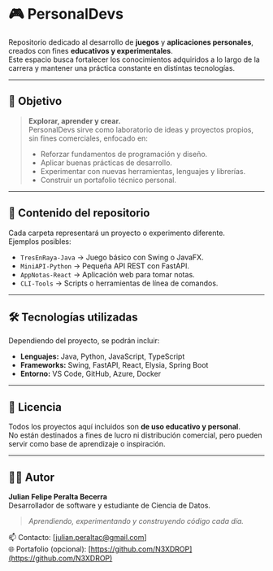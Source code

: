 # 🎮 PersonalDevs

Repositorio dedicado al desarrollo de **juegos** y **aplicaciones personales**, creados con fines **educativos y experimentales**.  
Este espacio busca fortalecer los conocimientos adquiridos a lo largo de la carrera y mantener una práctica constante en distintas tecnologías.

---

## 🧠 Objetivo

> **Explorar, aprender y crear.**  
> PersonalDevs sirve como laboratorio de ideas y proyectos propios, sin fines comerciales, enfocado en:
> - Reforzar fundamentos de programación y diseño.
> - Aplicar buenas prácticas de desarrollo.
> - Experimentar con nuevas herramientas, lenguajes y librerías.
> - Construir un portafolio técnico personal.

---

## 🧩 Contenido del repositorio

Cada carpeta representará un proyecto o experimento diferente.  
Ejemplos posibles:
- `TresEnRaya-Java` → Juego básico con Swing o JavaFX.  
- `MiniAPI-Python` → Pequeña API REST con FastAPI.  
- `AppNotas-React` → Aplicación web para tomar notas.  
- `CLI-Tools` → Scripts o herramientas de línea de comandos.

---

## 🛠️ Tecnologías utilizadas

Dependiendo del proyecto, se podrán incluir:
- **Lenguajes:** Java, Python, JavaScript, TypeScript  
- **Frameworks:** Swing, FastAPI, React, Elysia, Spring Boot  
- **Entorno:** VS Code, GitHub, Azure, Docker  

---

## 📜 Licencia

Todos los proyectos aquí incluidos son **de uso educativo y personal**.  
No están destinados a fines de lucro ni distribución comercial, pero pueden servir como base de aprendizaje o inspiración.

---

## 👨‍💻 Autor

**Julian Felipe Peralta Becerra**  
Desarrollador de software y estudiante de Ciencia de Datos.  
> _Aprendiendo, experimentando y construyendo código cada día._

📫 Contacto: [julian.peraltac@gmail.com]  
🌐 Portafolio (opcional): [https://github.com/N3XDROP](https://github.com/N3XDROP)
